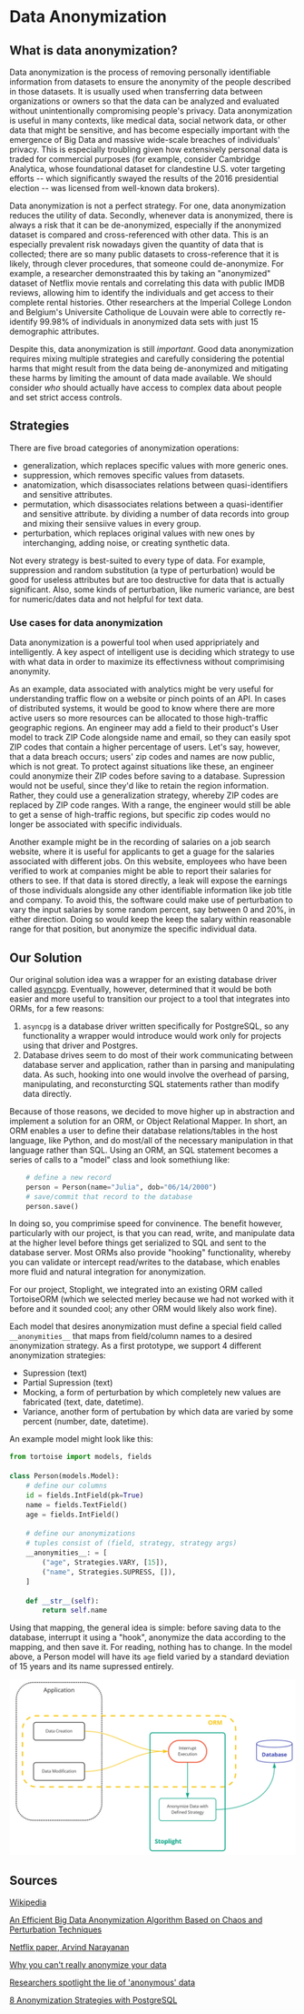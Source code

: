 # Data Anonymization

## What is data anonymization?

Data anonymization is the process of removing personally identifiable information from datasets to ensure the anonymity of the people described in those datasets. It is usually used when transferring data between organizations or owners so that the data can be analyzed and evaluated without unintentionally compromising people's privacy. Data anonymization is useful in many contexts, like medical data, social network data, or other data that might be sensitive, and has become especially important with the emergence of Big Data and massive wide-scale breaches of individuals' privacy. This is especially troubling given how extensively personal data is traded for commercial purposes (for example, consider Cambridge Analytica, whose foundational dataset for clandestine U.S. voter targeting efforts -- which significantly swayed the results of the 2016 presidential election -- was licensed from well-known data brokers).

Data anonymization is not a perfect strategy. For one, data anonymization reduces the utility of data. Secondly, whenever data is anonymized, there is always a risk that it can be de-anonymized, especially if the anonymized dataset is compared and cross-referenced with other data. This is an especially prevalent risk nowadays given the quantity of data that is collected; there are so many public datasets to cross-reference that it is likely, through clever procedures, that someone could de-anonymize. For example, a researcher demonstraated this by taking an "anonymized" dataset of Netflix movie rentals and correlating this data with public IMDB reviews, allowing him to identify the individuals and get access to their complete rental histories. Other researchers at the Imperial College London and Belgium's Universite Catholique de Louvain were able to correctly re-identify 99.98% of individuals in anonymized data sets with just 15 demographic attributes.

Despite this, data anonymization is still _important_. Good data anonymization requires mixing multiple strategies and carefully considering the potential harms that might result from the data being de-anonymized and mitigating these harms by limiting the amount of data made available. We should consider _who_ should actually have access to complex data about people and set strict access controls.

## Strategies

There are five broad categories of anonymization operations:

- generalization, which replaces specific values with more generic ones.
- suppression, which removes specific values from datasets.
- anatomization, which disassociates relations between quasi-identifiers and sensitive attributes.
- permutation, which disassociates relations between a quasi-identifier and sensitive attribute. by dividing a number of data records into group and mixing their sensiive values in every group.
- perturbation, which replaces original values with new ones by interchanging, adding noise, or creating synthetic data.

Not every strategy is best-suited to every type of data. For example, suppression and random substitution (a type of perturbation) would be good for useless attributes but are too destructive for data that is actually significant. Also, some kinds of perturbation, like numeric variance, are best for numeric/dates data and not helpful for text data.

### Use cases for data anonymization

Data anonymization is a powerful tool when used appripriately and intelligently. A key aspect of intelligent use is deciding which strategy to use with what data in order to maximize its effectivness without comprimising anonymity.

As an example, data associated with analytics might be very useful for understanding traffic flow on a website or pinch points of an API. In cases of distributed systems, it would be good to know where there are more active users so more resources can be allocated to those high-traffic geographic regions. An engineer may add a field to their product's User model to track ZIP Code alongside name and email, so they can easily spot ZIP codes that contain a higher percentage of users. Let's say, however, that a data breach occurs; users' zip codes and names are now public, which is not great. To protect against situations like these, an engineer could anonymize their ZIP codes before saving to a database. Supression would not be useful, since they'd like to retain the region information. Rather, they could use a generalization strategy, whereby ZIP codes are replaced by ZIP code ranges. With a range, the engineer would still be able to get a sense of high-traffic regions, but specific zip codes would no longer be associated with specific individuals.

Another example might be in the recording of salaries on a job search website, where it is useful for applicants to get a guage for the salaries associated with different jobs. On this website, employees who have been verified to work at companies might be able to report their salaries for others to see. If that data is stored directly, a leak will expose the earnings of those individuals alongside any other identifiable information like job title and company. To avoid this, the software could make use of perturbation to vary the input salaries by some random percent, say between 0 and 20%, in either direction. Doing so would keep the keep the salary within reasonable range for that position, but anonymize the specific individual data.

## Our Solution

Our original solution idea was a wrapper for an existing database driver called [asyncpg](https://pypi.org/project/asyncpg/). Eventually, however, determined that it would be both easier and more useful to transition our project to a tool that integrates into ORMs, for a few reasons:

1. `asyncpg` is a database driver written specifically for PostgreSQL, so any functionality a wrapper would introduce would work only for projects using that driver and Postgres.
2. Database drives seem to do most of their work communicating between database server and application, rather than in parsing and manipulating data. As such, hooking into one would involve the overhead of parsing, manipulating, and reconsturcting SQL statements rather than modify data directly.

Because of those reasons, we decided to move higher up in abstraction and implement a solution for an ORM, or Object Relational Mapper. In short, an ORM enables a user to define their database relations/tables in the host language, like Python, and do most/all of the necessary manipulation in that language rather than SQL. Using an ORM, an SQL statement becomes a series of calls to a "model" class and look somethiung like:

```python
    # define a new record
    person = Person(name="Julia", dob="06/14/2000")
    # save/commit that record to the database
    person.save()
```

In doing so, you comprimise speed for convinence. The benefit however, particularly with our project, is that you can read, write, and manipulate data at the higher level before things get serialized to SQL and sent to the database server. Most ORMs also provide "hooking" functionality, whereby you can validate or intercept read/writes to the database, which enables more fluid and natural integration for anonymization.

For our project, Stoplight, we integrated into an existing ORM called TortoiseORM (which we selected merley because we had not worked with it before and it sounded cool; any other ORM would likely also work fine).

Each model that desires anonymization must define a special field called `__anonymities__` that maps from field/column names to a desired anonymization strategy. As a first prototype, we support 4 different anonymization strategies:

- Supression (text)
- Partial Supression (text)
- Mocking, a form of perturbation by which completely new values are fabricated (text, date, datetime).
- Variance, another form of pertubation by which data are varied by some percent (number, date, datetime).

An example model might look like this:

```python
from tortoise import models, fields

class Person(models.Model):
    # define our columns
    id = fields.IntField(pk=True)
    name = fields.TextField()
    age = fields.IntField()

    # define our anonymizations
    # tuples consist of (field, strategy, strategy args)
    __anonymities__: = [
        ("age", Strategies.VARY, [15]),
        ("name", Strategies.SUPRESS, []),
    ]

    def __str__(self):
        return self.name
```

Using that mapping, the general idea is simple: before saving data to the database, interrupt it using a "hook", anonymize the data according to the mapping, and then save it. For reading, nothing has to change. In the model above, a Person model will have its `age` field varied by a standard deviation of 15 years and its name supressed entirely.

![a visual layout of our project, stoplight](stoplight.jpg)

## Sources

[Wikipedia](https://en.wikipedia.org/wiki/Data_anonymization#cite_note-:0-6)

[An Efficient Big Data Anonymization Algorithm Based on Chaos and Perturbation Techniques](https://www.ncbi.nlm.nih.gov/pmc/articles/PMC7512893/)

[Netflix paper, Arvind Narayanan](https://web.archive.org/web/20131216184011/http://33bits.org/about/netflix-paper-home-page/)

[Why you can't really anonymize your data](https://web.archive.org/web/20140109052803/http://strata.oreilly.com/2011/05/anonymize-data-limits.html)

[Researchers spotlight the lie of 'anonymous' data](https://techcrunch.com/2019/07/24/researchers-spotlight-the-lie-of-anonymous-data/)

[8 Anonymization Strategies with PostgreSQL](https://blog.taadeem.net/english/2019/01/03/8_anonymization_strategies_with_postgres)
